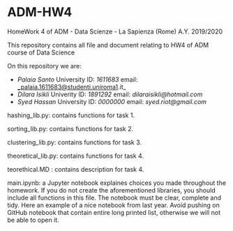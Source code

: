 # ADM-HW4
HomeWork 4 of ADM - Data Scienze - La Sapienza (Rome) A.Y. 2019/2020

This repository contains all file and document relating to HW4 of ADM course of Data Science

On this repository we are:
* _Palaia Santo_  University  ID: _1611683_ email: _palaia.1611683@studenti.uniroma1.it_
* _Dilara Isikli_ Univerity   ID: _1891292_ email: _dilaraisikli@hotmail.com_
* _Syed Hassan_   University  ID: _0000000_ email: _syed.riot@gmail.com_

hashing_lib.py: contains functions for task 1.

sorting_lib.py: contains functions for task 2.

clustering_lib.py: contains functions for task 3.

theoretical_lib.py: contains functions for task 4.

teorethical.MD : contains description for task 4.

main.ipynb: a Jupyter notebook explaines choices you made throughout the homework. If you do not create the aforementioned libraries, you should include all functions in this file. The notebook must be clear, complete and tidy. Here an example of a nice notebook from last year. Avoid pushing on GitHub notebook that contain entire long printed list, otherwise we will not be able to open it.
